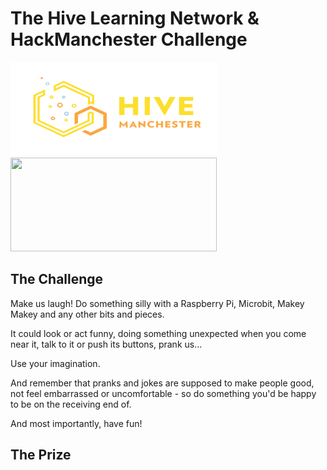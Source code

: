 # The Hive Learning Network & HackManchester Challenge

<img src='Copy of hivemanchester logo.png' height="150" width="330" />
<img src='hac2 Yel- 1.png' height="150" width="330" />

## The Challenge

Make us laugh!
Do something silly with a Raspberry Pi, Microbit, Makey Makey and any other bits and pieces.

It could look or act funny, doing something unexpected when you come near it, talk to it or push its buttons, prank us...

Use your imagination.

And remember that pranks and jokes are supposed to make people good, not feel embarrassed or uncomfortable - so do something you'd be happy to be on the receiving end of.

And most importantly, have fun!

## The Prize



